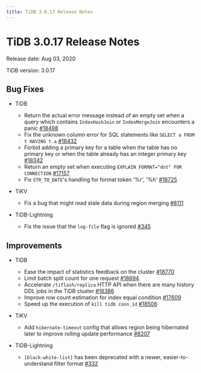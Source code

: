 ```yaml
---
title: TiDB 3.0.17 Release Notes
---
```


# TiDB 3.0.17 Release Notes

Release date: Aug 03, 2020

TiDB version: 3.0.17

## Bug Fixes

+ TiDB

    - Return the actual error message instead of an empty set when a query which contains `IndexHashJoin` or `IndexMergeJoin` encounters a panic [#18498](https://github.com/pingcap/tidb/pull/18498)
    - Fix the unknown column error for SQL statements like `SELECT a FROM t HAVING t.a` [#18432](https://github.com/pingcap/tidb/pull/18432)
    - Forbid adding a primary key for a table when the table has no primary key or when the table already has an integer primary key [#18342](https://github.com/pingcap/tidb/pull/18342)
    - Return an empty set when executing `EXPLAIN FORMAT="dot" FOR CONNECTION` [#17157](https://github.com/pingcap/tidb/pull/17157)
    - Fix `STR_TO_DATE`'s handling for format token '%r', '%h' [#18725](https://github.com/pingcap/tidb/pull/18725)

+ TiKV

    - Fix a bug that might read stale data during region merging [#8111](https://github.com/tikv/tikv/pull/8111)

+ TiDB-Lightning

    - Fix the issue that the `log-file` flag is ignored [#345](https://github.com/pingcap/tidb-lightning/pull/345)

## Improvements

+ TiDB

    - Ease the impact of statistics feedback on the cluster [#18770](https://github.com/pingcap/tidb/pull/18770)
    - Limit batch split count for one request [#18694](https://github.com/pingcap/tidb/pull/18694)
    - Accelerate `/tiflash/replica` HTTP API when there are many history DDL jobs in the TiDB cluster [#18386](https://github.com/pingcap/tidb/pull/18386)
    - Improve row count estimation for index equal condition [#17609](https://github.com/pingcap/tidb/pull/17609)
    - Speed up the execution of `kill tidb conn_id` [#18506](https://github.com/pingcap/tidb/pull/18506)

+ TiKV

    - Add `hibernate-timeout` config that allows region being hibernated later to improve rolling update performance [#8207](https://github.com/tikv/tikv/pull/8207)

+ TiDB-Lightning

    - `[black-white-list]` has been deprecated with a newer, easier-to-understand filter format [#332](https://github.com/pingcap/tidb-lightning/pull/332)
